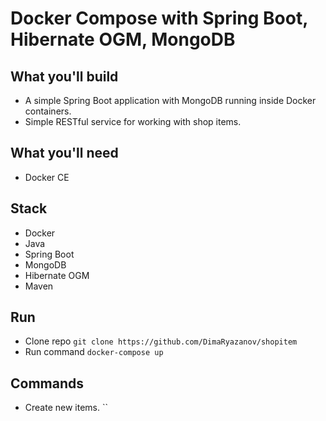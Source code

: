 # Docker Compose with Spring Boot, Hibernate OGM, MongoDB

## What you'll build
- A simple Spring Boot application with MongoDB running inside Docker containers.
- Simple RESTful service for working with shop items.

## What you'll need
- Docker CE

## Stack
- Docker
- Java
- Spring Boot
- MongoDB
- Hibernate OGM
- Maven

## Run
- Clone repo `git clone https://github.com/DimaRyazanov/shopitem`
- Run command `docker-compose up`

## Commands
- Create new items.
``

